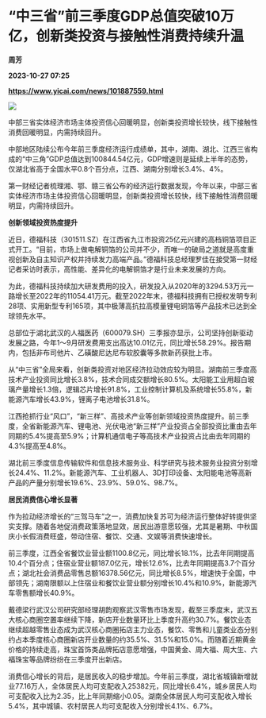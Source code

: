 # “中三省”前三季度GDP总值突破10万亿，创新类投资与接触性消费持续升温
**周芳**

**2023-10-27 07:25**

**https://www.yicai.com/news/101887559.html**

![](https://imgcdn.yicai.com/uppics/slides/2023/10/ea58a85ab511ba9c4d1a6342b1282fa9.jpg)

中部三省实体经济市场主体投资信心回暖明显，创新类投资增长较快，线下接触性消费回暖明显，内需持续回升。

中部地区陆续公布今年前三季度经济运行成绩单，其中，湖南、湖北、江西三省构成的“中三角”GDP总值达到100844.54亿元，GDP增速则是延续上半年的态势，仅湖北省高于全国水平0.8个百分点，江西、湖南分别增长3.4%、4%。

第一财经记者梳理湘、鄂、赣三省公布的经济运行数据发现，今年以来，中部三省实体经济市场主体投资信心回暖明显，创新类投资增长较快，线下接触性消费回暖明显，内需持续回升。

**创新领域投资热度提升**

近日，德福科技（301511.SZ）在江西省九江市投资25亿元兴建的高档铜箔项目正式开工。“目前，市场上做电解铜箔的公司并不少，而唯一的破局之道就是高度重视创新及自主知识产权并持续发力高端产品。”德福科技总经理罗佳在接受第一财经记者采访时表示，高性能、差异化的电解铜箔才是行业未来发展的方向。

为此，德福科技持续加大研发费用的投入，研发投入从2020年的3294.53万元一路增长至2022年的11054.41万元。截至2022年末，德福科技拥有已授权发明专利28项、实用新型专利165项，其中极薄高抗拉高模量锂电铜箔等产品技术已达到全球领先水平。

总部位于湖北武汉的人福医药（600079.SH）三季报亦显示，公司坚持创新驱动发展之路，今年1～9月研发费用支出高达10.01亿元，同比增长58.29%。报告期内，包括非布司他片、乙磺酸尼达尼布软胶囊等多款新药获批上市。

从“中三省”全局来看，创新类投资对地区经济拉动效应较为明显。湖南前三季度高技术产业投资同比增长3.8%，技术合同成交额增长80.5%。太阳能工业用超白玻璃产量增长1.3倍，逻辑芯片增长91.8%，工业控制计算机及系统增长55.8%，新能源汽车增长43.9%，锂离子电池增长31.8%。

江西抢抓行业“风口”，“新三样”、高技术产业等创新领域投资热度提升。前三季度，全省新能源汽车、锂电池、光伏电池“新三样”产业投资占全部投资比重由去年同期的5.4%提高至5.9%；计算机通信电子等高技术产业投资占比由去年同期的4.3%提高至4.8%。

湖北前三季度信息传输软件和信息技术服务业、科学研究与技术服务业投资分别增长24.4%、11.2%。新能源汽车、工业机器人、3D打印设备、太阳能电池等高新产品的产量分别增长19.6%、23.9%、59.0%、98.7%。

**居民消费信心增长显著**

作为拉动经济增长的“三驾马车”之一，消费加快复苏可为经济运行整体好转提供坚实支撑。随着各地促消费政策落地显效，居民出游意愿较强，尤其是暑期、中秋国庆小长假消费旺盛，带动住宿、餐饮、交通、文娱等消费快速增长。

前三季度，江西全省餐饮业营业额1100.8亿元，同比增长18.1%，比去年同期提高10.4个百分点；住宿业营业额187.0亿元，增长12.6%，比去年同期提高3.7个百分点；湖北社会消费品零售总额16378.56亿元，同比增长8.5%，增速快于全国，中部领先；湖南限额以上住宿业和餐饮业营业额分别增长10.4%和10.9%，新能源汽车零售额增长40.9%。

戴德梁行武汉公司研究部经理胡韵观察武汉零售市场发现，截至三季度末，武汉五大核心商圈空置率继续下降，新店开业数量环比上季度升高约30.7%。餐饮业态继续超越零售业态成为武汉核心商圈拓店主力业态，餐饮、零售和儿童类业态分别约占本季度核心商圈新店开业数量的约35.5%、31.5%和15.0%。而随着近期黄金价格的持续走高，珠宝首饰类品牌拓店意愿增强，中国黄金、周大福、周大生、六福珠宝等品牌纷纷在三季度开出新店。

消费信心增长的背后，是居民收入的稳步增加。今年前三季度，湖北省城镇新增就业77.16万人，全体居民人均可支配收入25382元，同比增长6.4%，城乡居民人均可支配收入比为2.35，比上年同期缩小0.05。湖南全体居民人均可支配收入增长5.4%，其中城镇、农村居民人均可支配收入分别增长4.1%、6.7%。